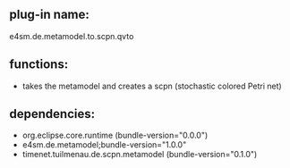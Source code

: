 ## plug-in name:
 e4sm.de.metamodel.to.scpn.qvto

## functions:
- takes the metamodel and creates a scpn (stochastic colored Petri net)

## dependencies:
- org.eclipse.core.runtime (bundle-version="0.0.0")
- e4sm.de.metamodel;bundle-version="1.0.0"
- timenet.tuilmenau.de.scpn.metamodel (bundle-version="0.1.0")

